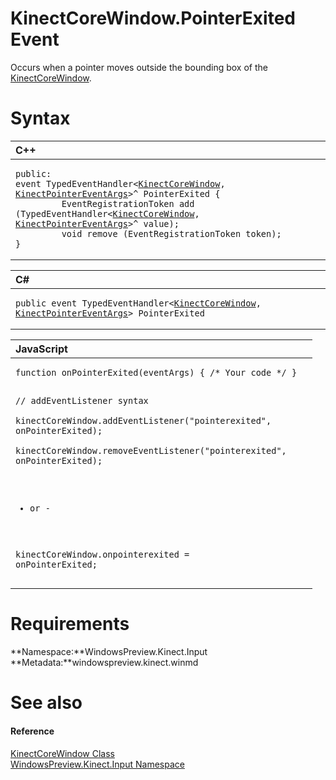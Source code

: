 KinectCoreWindow.PointerExited Event  
====================================  

Occurs when a pointer moves outside the bounding box of the [KinectCoreWindow](../../KinectCoreWindow_Class.md). <span id="syntaxSection"></span>

Syntax  
======  

<table>
<colgroup>
<col width="100%" />
</colgroup>
<thead>
<tr class="header">
<th align="left">C++</th>
</tr>
</thead>
<tbody>
<tr class="odd">
<td align="left"><pre><code>public:  
event TypedEventHandler&lt;<a href="../../KinectCoreWindow_Class.md">KinectCoreWindow</a>, <a href="../../KinectPointerEventArgs_Class.md">KinectPointerEventArgs</a>&gt;^ PointerExited {  
         EventRegistrationToken add (TypedEventHandler&lt;<a href="../../KinectCoreWindow_Class.md">KinectCoreWindow</a>, <a href="../../KinectPointerEventArgs_Class.md">KinectPointerEventArgs</a>&gt;^ value);  
         void remove (EventRegistrationToken token);  
}</code></pre></td>
</tr>
</tbody>
</table>

<table>
<colgroup>
<col width="100%" />
</colgroup>
<thead>
<tr class="header">
<th align="left">C#</th>
</tr>
</thead>
<tbody>
<tr class="odd">
<td align="left"><pre><code>public event TypedEventHandler&lt;<a href="../../KinectCoreWindow_Class.md">KinectCoreWindow</a>, <a href="../../KinectPointerEventArgs_Class.md">KinectPointerEventArgs</a>&gt; PointerExited</code></pre></td>
</tr>
</tbody>
</table>

<table>
<colgroup>
<col width="100%" />
</colgroup>
<thead>
<tr class="header">
<th align="left">JavaScript</th>
</tr>
</thead>
<tbody>
<tr class="odd">
<td align="left"><pre><code>function onPointerExited(eventArgs) { /* Your code */ }  

// addEventListener syntax  
kinectCoreWindow.addEventListener(&quot;pointerexited&quot;, onPointerExited);  
kinectCoreWindow.removeEventListener(&quot;pointerexited&quot;, onPointerExited);  

- or -  

kinectCoreWindow.onpointerexited = onPointerExited;</code></pre></td>
</tr>
</tbody>
</table>

<span id="requirements"></span>

Requirements  
============  

**Namespace:**WindowsPreview.Kinect.Input  
**Metadata:**windowspreview.kinect.winmd  

<span id="ID4E2"></span>

See also  
========  

<span id="ID4E4"></span>
#### Reference  

[KinectCoreWindow Class](../../KinectCoreWindow_Class.md)  
 [WindowsPreview.Kinect.Input Namespace](../../../Kinect.Input.md)  



<!--Please do not edit the data in the comment block below.-->
<!--
TOCTitle : PointerExited Event
RLTitle : KinectCoreWindow.PointerExited Event
KeywordK : PointerExited event
KeywordK : KinectCoreWindow.PointerExited event
KeywordF : WindowsPreview.Kinect.Input.KinectCoreWindow.PointerExited
KeywordF : KinectCoreWindow.PointerExited
KeywordF : PointerExited
KeywordF : WindowsPreview.Kinect.Input.KinectCoreWindow.PointerExited
KeywordA : E:WindowsPreview.Kinect.Input.KinectCoreWindow.PointerExited
AssetID : E:WindowsPreview.Kinect.Input.KinectCoreWindow.PointerExited
Locale : en-us
CommunityContent : 1
APIType : Managed
APILocation : windowspreview.kinect.winmd
APIName : WindowsPreview.Kinect.Input.KinectCoreWindow.PointerExited
TargetOS : Windows
TopicType : kbSyntax
DevLang : VB
DevLang : CSharp
DevLang : JavaScript
DevLang : C++
DocSet : K4Wv2
ProjType : K4Wv2Proj
Technology : Kinect for Windows
Product : Kinect for Windows SDK v2
productversion : 20
-->
